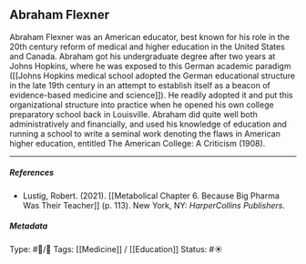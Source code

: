 ## Abraham Flexner  # 

Abraham Flexner was an American educator, best known for his role in the 20th century reform of medical and higher education in the United States and Canada. Abraham got his undergraduate degree after two years at Johns Hopkins, where he was exposed to this German academic paradigm ([[Johns Hopkins medical school adopted the German educational structure in the late 19th century in an attempt to establish itself as a beacon of evidence-based medicine and science]]). He readily adopted it and put this organizational structure into practice when he opened his own college preparatory school back in Louisville. Abraham did quite well both administratively and financially, and used his knowledge of education and running a school to write a seminal work denoting the flaws in American higher education, entitled The American College: A Criticism (1908).

___

##### References

- Lustig, Robert. (2021). [[Metabolical Chapter 6. Because Big Pharma Was Their Teacher]] (p. 113). New York, NY: _HarperCollins Publishers_.

##### Metadata

Type: #🔵/🔵 
Tags: [[Medicine]] / [[Education]]
Status: #☀️ 